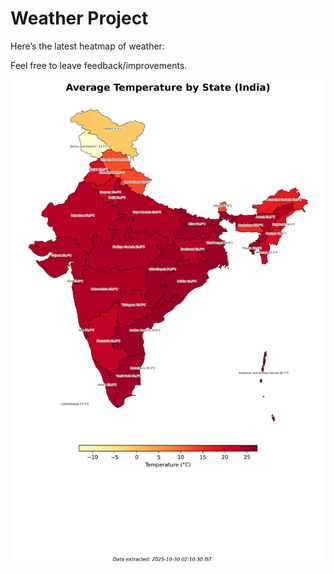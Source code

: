 # Weather Project

Here’s the latest heatmap of weather:

Feel free to leave feedback/improvements.

![India Heatmap](docs/assets/india_heatmap.png?v=027BC0)

